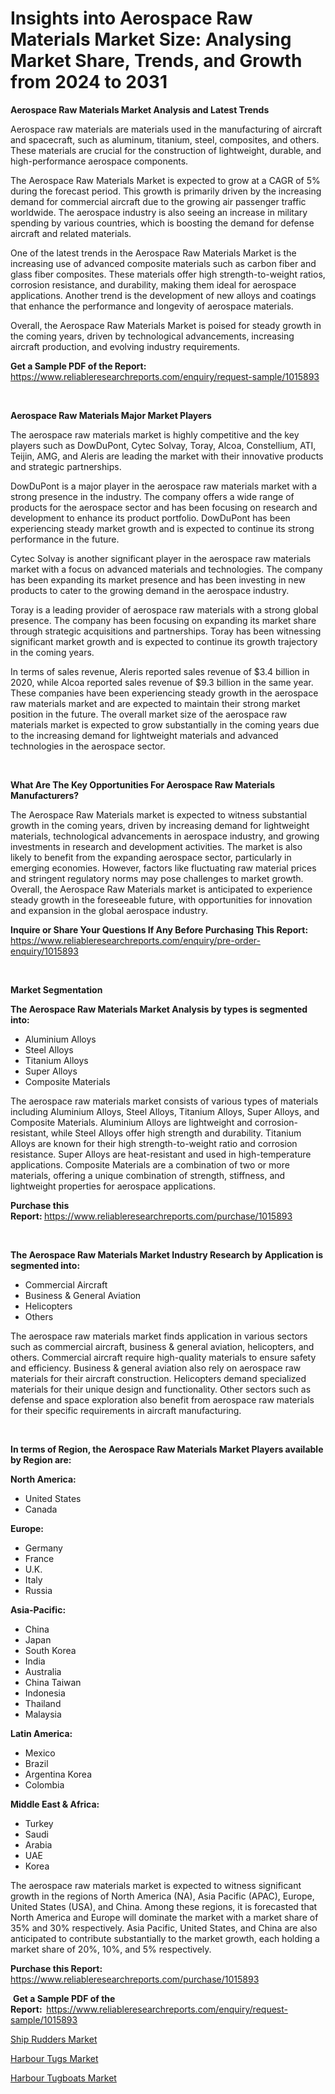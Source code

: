 <p><h1>Insights into Aerospace Raw Materials Market Size: Analysing Market Share, Trends, and Growth from 2024 to 2031</h1></p><p><strong>Aerospace Raw Materials Market Analysis and Latest Trends</strong></p>
<p><p>Aerospace raw materials are materials used in the manufacturing of aircraft and spacecraft, such as aluminum, titanium, steel, composites, and others. These materials are crucial for the construction of lightweight, durable, and high-performance aerospace components.</p><p>The Aerospace Raw Materials Market is expected to grow at a CAGR of 5% during the forecast period. This growth is primarily driven by the increasing demand for commercial aircraft due to the growing air passenger traffic worldwide. The aerospace industry is also seeing an increase in military spending by various countries, which is boosting the demand for defense aircraft and related materials.</p><p>One of the latest trends in the Aerospace Raw Materials Market is the increasing use of advanced composite materials such as carbon fiber and glass fiber composites. These materials offer high strength-to-weight ratios, corrosion resistance, and durability, making them ideal for aerospace applications. Another trend is the development of new alloys and coatings that enhance the performance and longevity of aerospace materials.</p><p>Overall, the Aerospace Raw Materials Market is poised for steady growth in the coming years, driven by technological advancements, increasing aircraft production, and evolving industry requirements.</p></p>
<p><strong>Get a Sample PDF of the Report:&nbsp;</strong> <a href="https://www.reliableresearchreports.com/enquiry/request-sample/1015893">https://www.reliableresearchreports.com/enquiry/request-sample/1015893</a></p>
<p>&nbsp;</p>
<p><strong>Aerospace Raw Materials Major Market Players</strong></p>
<p><p>The aerospace raw materials market is highly competitive and the key players such as DowDuPont, Cytec Solvay, Toray, Alcoa, Constellium, ATI, Teijin, AMG, and Aleris are leading the market with their innovative products and strategic partnerships. </p><p>DowDuPont is a major player in the aerospace raw materials market with a strong presence in the industry. The company offers a wide range of products for the aerospace sector and has been focusing on research and development to enhance its product portfolio. DowDuPont has been experiencing steady market growth and is expected to continue its strong performance in the future.</p><p>Cytec Solvay is another significant player in the aerospace raw materials market with a focus on advanced materials and technologies. The company has been expanding its market presence and has been investing in new products to cater to the growing demand in the aerospace industry.</p><p>Toray is a leading provider of aerospace raw materials with a strong global presence. The company has been focusing on expanding its market share through strategic acquisitions and partnerships. Toray has been witnessing significant market growth and is expected to continue its growth trajectory in the coming years.</p><p>In terms of sales revenue, Aleris reported sales revenue of $3.4 billion in 2020, while Alcoa reported sales revenue of $9.3 billion in the same year. These companies have been experiencing steady growth in the aerospace raw materials market and are expected to maintain their strong market position in the future. The overall market size of the aerospace raw materials market is expected to grow substantially in the coming years due to the increasing demand for lightweight materials and advanced technologies in the aerospace sector.</p></p>
<p>&nbsp;</p>
<p><strong>What Are The Key Opportunities For Aerospace Raw Materials Manufacturers?</strong></p>
<p><p>The Aerospace Raw Materials market is expected to witness substantial growth in the coming years, driven by increasing demand for lightweight materials, technological advancements in aerospace industry, and growing investments in research and development activities. The market is also likely to benefit from the expanding aerospace sector, particularly in emerging economies. However, factors like fluctuating raw material prices and stringent regulatory norms may pose challenges to market growth. Overall, the Aerospace Raw Materials market is anticipated to experience steady growth in the foreseeable future, with opportunities for innovation and expansion in the global aerospace industry.</p></p>
<p><strong>Inquire or Share Your Questions If Any Before Purchasing This Report:</strong> <a href="https://www.reliableresearchreports.com/enquiry/pre-order-enquiry/1015893">https://www.reliableresearchreports.com/enquiry/pre-order-enquiry/1015893</a></p>
<p>&nbsp;</p>
<p><strong>Market Segmentation</strong></p>
<p><strong>The Aerospace Raw Materials Market Analysis by types is segmented into:</strong></p>
<p><ul><li>Aluminium Alloys</li><li>Steel Alloys</li><li>Titanium Alloys</li><li>Super Alloys</li><li>Composite Materials</li></ul></p>
<p><p>The aerospace raw materials market consists of various types of materials including Aluminium Alloys, Steel Alloys, Titanium Alloys, Super Alloys, and Composite Materials. Aluminium Alloys are lightweight and corrosion-resistant, while Steel Alloys offer high strength and durability. Titanium Alloys are known for their high strength-to-weight ratio and corrosion resistance. Super Alloys are heat-resistant and used in high-temperature applications. Composite Materials are a combination of two or more materials, offering a unique combination of strength, stiffness, and lightweight properties for aerospace applications.</p></p>
<p><strong>Purchase this Report:&nbsp;</strong><a href="https://www.reliableresearchreports.com/purchase/1015893">https://www.reliableresearchreports.com/purchase/1015893</a></p>
<p>&nbsp;</p>
<p><strong>The Aerospace Raw Materials Market Industry Research by Application is segmented into:</strong></p>
<p><ul><li>Commercial Aircraft</li><li>Business & General Aviation</li><li>Helicopters</li><li>Others</li></ul></p>
<p><p>The aerospace raw materials market finds application in various sectors such as commercial aircraft, business & general aviation, helicopters, and others. Commercial aircraft require high-quality materials to ensure safety and efficiency. Business & general aviation also rely on aerospace raw materials for their aircraft construction. Helicopters demand specialized materials for their unique design and functionality. Other sectors such as defense and space exploration also benefit from aerospace raw materials for their specific requirements in aircraft manufacturing.</p></p>
<p>&nbsp;</p>
<p><strong>In terms of Region, the Aerospace Raw Materials Market Players available by Region are:</strong></p>
<p>
    <p> <strong> North America: </strong>
        <ul>
            <li>United States</li>
            <li>Canada</li>
        </ul>
        </p> 
    <p> <strong> Europe: </strong>
        <ul>
            <li>Germany</li>
            <li>France</li>
            <li>U.K.</li>
            <li>Italy</li>
            <li>Russia</li>
        </ul>
        </p> 
    <p> <strong> Asia-Pacific: </strong>
        <ul>
            <li>China</li>
            <li>Japan</li>
            <li>South Korea</li>
            <li>India</li>
            <li>Australia</li>
            <li>China Taiwan</li>
            <li>Indonesia</li>
            <li>Thailand</li>
            <li>Malaysia</li>
        </ul>
        </p> 
    <p> <strong> Latin America: </strong>
        <ul>
            <li>Mexico</li>
            <li>Brazil</li>
            <li>Argentina Korea</li>
            <li>Colombia</li>
        </ul>
        </p> 
    <p> <strong> Middle East & Africa: </strong>
        <ul>
            <li>Turkey</li>
            <li>Saudi</li>
            <li>Arabia</li>
            <li>UAE</li>
            <li>Korea</li>
        </ul>
    </p>
    </p>
<p><p>The aerospace raw materials market is expected to witness significant growth in the regions of North America (NA), Asia Pacific (APAC), Europe, United States (USA), and China. Among these regions, it is forecasted that North America and Europe will dominate the market with a market share of 35% and 30% respectively. Asia Pacific, United States, and China are also anticipated to contribute substantially to the market growth, each holding a market share of 20%, 10%, and 5% respectively.</p></p>
<p><strong>Purchase this Report: </strong><a href="https://www.reliableresearchreports.com/purchase/1015893">https://www.reliableresearchreports.com/purchase/1015893</a></p>
<p>&nbsp;<strong>Get a Sample PDF of the Report:&nbsp;&nbsp;</strong><a href="https://www.reliableresearchreports.com/enquiry/request-sample/1015893">https://www.reliableresearchreports.com/enquiry/request-sample/1015893</a></p>
<p><strong></strong></p>
<p><p><a href="https://view.publitas.com/reportprime-1/ship-rudders-market-dynamics-2023-2030-also-about-its-market-trends-projections-and-opportunities/">Ship Rudders Market</a></p><p><a href="https://view.publitas.com/reportprime-1/harbour-tugs-market-size-and-growth-market-segmentation-regional-and-country-breakdowns-and-market-trends-for-period-from-2023-2030/">Harbour Tugs Market</a></p><p><a href="https://view.publitas.com/reportprime-1/decoding-the-harbour-tugboats-market-a-deep-dive-into-the-latest-market-trends-market-segmentation-and-competitive-analysis/">Harbour Tugboats Market</a></p></p>